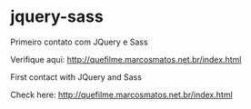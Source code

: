 # jquery-sass
 Primeiro contato com JQuery e Sass
 
Verifique aqui: http://quefilme.marcosmatos.net.br/index.html

 First contact with JQuery and Sass
 
Check here: http://quefilme.marcosmatos.net.br/index.html
